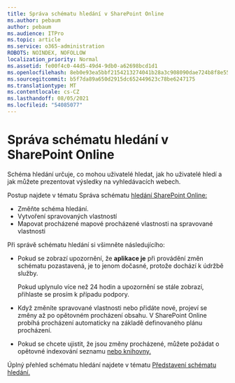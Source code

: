 ```yaml
---
title: Správa schématu hledání v SharePoint Online
ms.author: pebaum
author: pebaum
ms.audience: ITPro
ms.topic: article
ms.service: o365-administration
ROBOTS: NOINDEX, NOFOLLOW
localization_priority: Normal
ms.assetid: fe00f4c0-44d5-49d4-9db0-a62698bcd1d1
ms.openlocfilehash: 8eb0e93ea5bbf2154213274041b28a3c908090dae724b8f8e55fa2fb05f16d86
ms.sourcegitcommit: b5f7da89a650d2915dc652449623c78be6247175
ms.translationtype: MT
ms.contentlocale: cs-CZ
ms.lasthandoff: 08/05/2021
ms.locfileid: "54085077"
---
```

# <a name="manage-search-schema-in-sharepoint-online"></a>Správa schématu hledání v SharePoint Online

Schéma hledání určuje, co mohou uživatelé hledat, jak ho uživatelé hledí a jak můžete prezentovat výsledky na vyhledávacích webech. 

Postup najdete v tématu Správa schématu [hledání SharePoint Online:](https://docs.microsoft.com/sharepoint/manage-search-schema) 
- Změňte schéma hledání.
- Vytvoření spravovaných vlastností
- Mapovat procházené mapové procházené vlastnosti na spravované vlastnosti

Při správě schématu hledání si všimněte následujícího:

- Pokud se zobrazí upozornění, že **aplikace je** při provádění změn schématu pozastavená, je to jenom dočasné, protože dochází k údržbě služby. 

    Pokud uplynulo více než 24 hodin a upozornění se stále zobrazí, přihlaste se prosím k případu podpory.
- Když změníte spravované vlastnosti nebo přidáte nové, projeví se změny až po opětovném procházení obsahu. V SharePoint Online probíhá procházení automaticky na základě definovaného plánu procházení.
- Pokud se chcete ujistit, že jsou změny procházené, můžete požádat o opětovné indexování seznamu [nebo knihovny.](https://docs.microsoft.com/sharepoint/manage-search-schema#request-re-indexing-of-a-document-library-or-list) 

Úplný přehled schématu hledání najdete v tématu [Představení schématu hledání.](https://blogs.technet.microsoft.com/tothesharepoint/2012/11/25/introducing-search-schema-for-sharepoint-2013/) 


